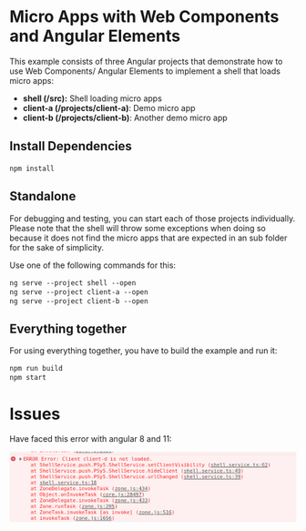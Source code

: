 
# Micro Apps with Web Components and Angular Elements

This example consists of three Angular projects that demonstrate how to use Web Components/ Angular Elements to implement a shell that loads micro apps:

- **shell (/src):** Shell loading micro apps
- **client-a (/projects/client-a)**: Demo micro app
- **client-b (/projects/client-b)**: Another demo micro app

## Install Dependencies

```
npm install
```

## Standalone

For debugging and testing, you can start each of those projects individually. Please note that the shell will throw some exceptions when doing so because it does not find the micro apps that are expected in an sub folder for the sake of simplicity.

Use one of the following commands for this:

```
ng serve --project shell --open
ng serve --project client-a --open
ng serve --project client-b --open
```

## Everything together

For using everything together, you have to build the example and run it:

```
npm run build
npm start
```

# Issues

Have faced this error with angular 8 and 11:

![](2021-03-30-01-51-59.png)
